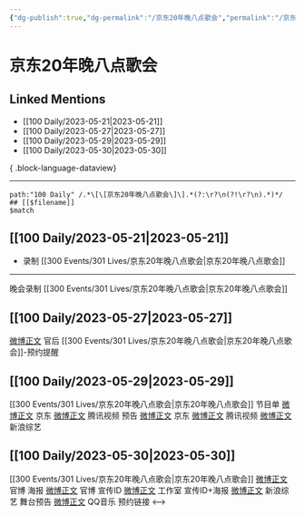```yaml
---
{"dg-publish":true,"dg-permalink":"/京东20年晚八点歌会","permalink":"/京东20年晚八点歌会/","created":"2023-05-25T12:40:59.542+08:00","updated":"2023-05-31T16:03:34.883+08:00"}
---
```


# 京东20年晚八点歌会

## Linked Mentions
- [[100 Daily/2023-05-21\|2023-05-21]]
- [[100 Daily/2023-05-27\|2023-05-27]]
- [[100 Daily/2023-05-29\|2023-05-29]]
- [[100 Daily/2023-05-30\|2023-05-30]]

{ .block-language-dataview}

---

```expander
path:"100 Daily" /.*\[\[京东20年晚八点歌会\]\].*(?:\r?\n(?!\r?\n).*)*/
## [[$filename]]
$match
```
## [[100 Daily/2023-05-21\|2023-05-21]]
  - 录制 [[300 Events/301 Lives/京东20年晚八点歌会\|京东20年晚八点歌会]]
---
晚会录制 [[300 Events/301 Lives/京东20年晚八点歌会\|京东20年晚八点歌会]]
## [[100 Daily/2023-05-27\|2023-05-27]]
[微博正文](http://weibo.com/5248300719/N2vVLrnYG) 官后 [[300 Events/301 Lives/京东20年晚八点歌会\|京东20年晚八点歌会]]-预约提醒
## [[100 Daily/2023-05-29\|2023-05-29]]
[[300 Events/301 Lives/京东20年晚八点歌会\|京东20年晚八点歌会]]
节目单
[微博正文](https://weibo.com/1717871843/N2PbdhnH7) 京东
[微博正文](https://weibo.com/2591595652/N2PuJEEJS) 腾讯视频
预告
[微博正文](https://weibo.com/1717871843/N2PfE5UY4) 京东
[微博正文](https://weibo.com/2591595652/N2Phv3OOg) 腾讯视频
[微博正文](http://weibo.com/1878335471/N2PgFojP9) 新浪综艺
## [[100 Daily/2023-05-30\|2023-05-30]]
[[300 Events/301 Lives/京东20年晚八点歌会\|京东20年晚八点歌会]]
[微博正文](http://weibo.com/1717871843/N2XcrpdBE) 官博 海报
[微博正文](https://weibo.com/1717871843/N2XqEwnOG) 官博 宣传ID
[微博正文](http://weibo.com/7478855230/N2XrxxnJy) 工作室 宣传ID+海报
[微博正文](http://weibo.com/1878335471/N2XwUxtey) 新浪综艺 舞台预告
[微博正文](http://weibo.com/2169129705/N30bx7Z7N) QQ音乐 预约链接
<-->